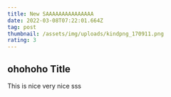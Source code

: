 ```yaml
---
title: New SAAAAAAAAAAAAAAA
date: 2022-03-08T07:22:01.664Z
tag: post
thumbnail: /assets/img/uploads/kindpng_170911.png
rating: 3
---
```

## ohohoho Title

This is nice very nice sss